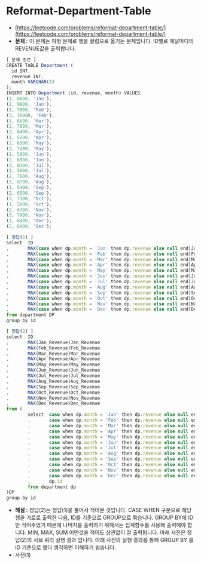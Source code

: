 # **Reformat-Department-Table**

- [https://leetcode.com/problems/reformat-department-table/](https://leetcode.com/problems/reformat-department-table/)
- **문제 :** 이 문제는 피벗 문제로 행을 컬럼으로 옮기는 문제입니다. ID별로 매달마다의 REVENUE값을 출력합니다.

```jsx
[ 문제 조건 ]
CREATE TABLE Department (
  id INT,
  revenue INT,
  month VARCHAR(3)
);
INSERT INTO Department (id, revenue, month) VALUES
(1, 8800, 'Jan'),
(2, 9800, 'Jan'),
(1, 7800, 'Feb'),
(3, 10000, 'Feb'),
(1, 6600, 'Mar'),
(2, 7600, 'Mar'),
(3, 8400, 'Apr'),
(1, 5200, 'Apr'),
(2, 6300, 'May'),
(3, 7200, 'May'),
(1, 5900, 'Jun'),
(2, 6900, 'Jun'),
(3, 8100, 'Jul'),
(1, 5600, 'Jul'),
(2, 7600, 'Aug'),
(3, 8700, 'Aug'),
(1, 5400, 'Sep'),
(2, 6500, 'Sep'),
(3, 7300, 'Oct'),
(1, 5800, 'Oct'),
(2, 6700, 'Nov'),
(3, 7900, 'Nov'),
(1, 6400, 'Dec'),
(2, 6900, 'Dec');
```

```jsx
[ 정답(1) ]
select	ID
,		MAX(case when dp.month = 'Jan' then dp.revenue else null end)Jan_Revenue
,		MAX(case when dp.month = 'Feb' then dp.revenue else null end)Feb_Revenue
,		MAX(case when dp.month = 'Mar' then dp.revenue else null end)Mar_Revenue
,		MAX(case when dp.month = 'Apr' then dp.revenue else null end)Apr_Revenue
,		MAX(case when dp.month = 'May' then dp.revenue else null end)May_Revenue
,		MAX(case when dp.month = 'Jun' then dp.revenue else null end)Jun_Revenue
,		MAX(case when dp.month = 'Jul' then dp.revenue else null end)Jul_Revenue
,		MAX(case when dp.month = 'Aug' then dp.revenue else null end)Aug_Revenue
,		MAX(case when dp.month = 'Sep' then dp.revenue else null end)Sep_Revenue
,		MAX(case when dp.month = 'Oct' then dp.revenue else null end)Oct_Revenue
,		MAX(case when dp.month = 'Nov' then dp.revenue else null end)Nov_Revenue
,		MAX(case when dp.month = 'Dec' then dp.revenue else null end)Dec_Revenue
from department DP
group by id

[ 정답(2) ]
select	ID
,		MAX(Jan_Revenue)Jan_Revenue
,		MAX(Feb_Revenue)Feb_Revenue
,		MAX(Mar_Revenue)Mar_Revenue
,		MAX(Apr_Revenue)Apr_Revenue
,		MAX(May_Revenue)May_Revenue
,		MAX(Jun_Revenue)Jun_Revenue
,		MAX(Jul_Revenue)Jul_Revenue
,		MAX(Aug_Revenue)Aug_Revenue
,		MAX(Sep_Revenue)Sep_Revenue
,		MAX(Oct_Revenue)Oct_Revenue
,		MAX(Nov_Revenue)Nov_Revenue
,		MAX(Dec_Revenue)Dec_Revenue
from (
		select	case when dp.month = 'Jan' then dp.revenue else null end Jan_Revenue
		,		case when dp.month = 'Feb' then dp.revenue else null end Feb_Revenue
		,		case when dp.month = 'Mar' then dp.revenue else null end Mar_Revenue
		,		case when dp.month = 'Apr' then dp.revenue else null end Apr_Revenue
		,		case when dp.month = 'May' then dp.revenue else null end May_Revenue
		,		case when dp.month = 'Jun' then dp.revenue else null end Jun_Revenue
		,		case when dp.month = 'Jul' then dp.revenue else null end Jul_Revenue
		,		case when dp.month = 'Aug' then dp.revenue else null end Aug_Revenue
		,		case when dp.month = 'Sep' then dp.revenue else null end Sep_Revenue
		,		case when dp.month = 'Oct' then dp.revenue else null end Oct_Revenue
		,		case when dp.month = 'Nov' then dp.revenue else null end Nov_Revenue
		,		case when dp.month = 'Dec' then dp.revenue else null end Dec_Revenue
		,		dp.id
		from department dp
)DP
group by id
```

- **해설 :** 정답(2)는 정답(1)을 풀어서 적어본 것입니다. CASE WHEN 구문으로 해당 행을 가로로 출력한 다음, ID를 기준으로 GROUP으로 묶습니다. GROUP BY에 ID만 적어주었기 때문에 나머지를 출력하기 위해서는 집계함수를 사용해 출력해야 합니다. MIN, MAX, SUM 어떤것을 적어도 상관없이 잘 출력됩니다. 아래 사진은 정답(2)의 서브 쿼리 실행 결과 입니다. 아래 사진의 실행 결과를 통해 GROUP BY 를 ID 기준으로 했다 생각하면 이해하기 쉽습니다.
- 사진(1)
